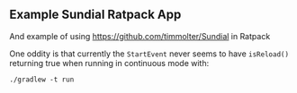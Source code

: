 ## Example Sundial Ratpack App

And example of using https://github.com/timmolter/Sundial in Ratpack

One oddity is that currently the `StartEvent` never seems to have `isReload()` returning
true when running in continuous mode with:

```
./gradlew -t run
```
